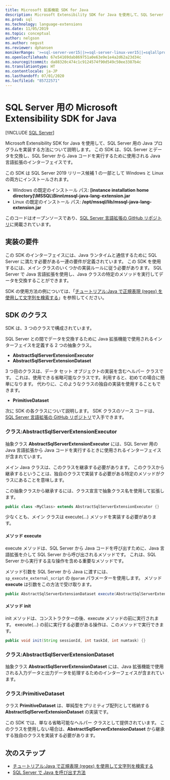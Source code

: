 ```yaml
---
title: Microsoft 拡張機能 SDK for Java
description: Microsoft Extensibility SDK for Java を使用して、SQL Server 用の Java プログラムを実装する方法について説明します。 この SDK は、SQL Server とデータを交換し、SQL Server から Java コードを実行するために使用される Java 言語拡張のインターフェイスです。
ms.prod: sql
ms.technology: language-extensions
ms.date: 11/05/2019
ms.topic: conceptual
author: nelgson
ms.author: negust
ms.reviewer: dphansen
monikerRange: '>=sql-server-ver15||>=sql-server-linux-ver15||=sqlallproducts-allversions'
ms.openlocfilehash: 67e54169dab869751a0e63e9e1e4a2d62a23d34c
ms.sourcegitcommit: da88320c474c1c9124574f90d549c50ee3387b4c
ms.translationtype: HT
ms.contentlocale: ja-JP
ms.lasthandoff: 07/01/2020
ms.locfileid: "85722571"
---
```

# <a name="microsoft-extensibility-sdk-for-java-for-sql-server"></a>SQL Server 用の Microsoft Extensibility SDK for Java
 [!INCLUDE [SQL Server](../../includes/applies-to-version/sqlserver.md)]

Microsoft Extensibility SDK for Java を使用して、SQL Server 用の Java プログラムを実装する方法について説明します。 この SDK は、SQL Server とデータを交換し、SQL Server から Java コードを実行するために使用される Java 言語拡張のインターフェイスです。

この SDK は SQL Server 2019 リリース候補 1 の一部として Windows と Linux の両方にインストールされます。

+ Windows の既定のインストール パス: **[instance installation home directory]\MSSQL\Binn\mssql-java-lang-extension.jar**
+ Linux の既定のインストール パス: **/opt/mssql/lib/mssql-java-lang-extension.jar**

このコードはオープンソースであり、[SQL Server 言語拡張の GitHub リポジトリ](https://github.com/microsoft/sql-server-language-extensions)に掲載されています。

## <a name="implementation-requirements"></a>実装の要件

この SDK のインターフェイスには、Java ランタイムと通信するために SQL Server に満たす必要がある一連の要件が定義されています。 この SDK を使用するには、メイン クラスのいくつかの実装ルールに従う必要があります。 SQL Server で Java 言語拡張を使用し、Java クラスの特定のメソッドを実行してデータを交換することができます。

SDK の使用方法の例については、「[チュートリアル:Java で正規表現 (regex) を使用して文字列を検索する](../tutorials/search-for-string-using-regular-expressions-in-java.md)」を参照してください。

## <a name="sdk-classes"></a>SDK のクラス

SDK は、3 つのクラスで構成されています。

SQL Server との間でデータを交換するために Java 拡張機能で使用されるインターフェイスを定義する 2 つの抽象クラス。

- **AbstractSqlServerExtensionExecutor**
- **AbstractSqlServerExtensionDataset**

3 つ目のクラスは、データ セット オブジェクトの実装を含むヘルパー クラスです。 これは、使用できる省略可能なクラスです。利用すると、初めての場合に簡単になります。 代わりに、このようなクラスの独自の実装を使用することもできます。

- **PrimitiveDataset**

次に SDK の各クラスについて説明します。 SDK クラスのソース コードは、[SQL Server 言語拡張の GitHub リポジトリ](https://github.com/microsoft/sql-server-language-extensions/tree/master/language-extensions/java/sdk)で入手できます。

### <a name="class-abstractsqlserverextensionexecutor"></a>クラス:AbstractSqlServerExtensionExecutor

抽象クラス **AbstractSqlServerExtensionExecutor** には、SQL Server 用の Java 言語拡張から Java コードを実行するときに使用されるインターフェイスが含まれています。

メイン Java クラスは、このクラスを継承する必要があります。 このクラスから継承するということは、独自のクラスで実装する必要がある特定のメソッドがクラスにあることを意味します。

この抽象クラスから継承するには、クラス宣言で抽象クラス名を使用して拡張します。

```java
public class <MyClass> extends AbstractSqlServerExtensionExecutor {}
```

少なくとも、メイン クラスは execute(...) メソッドを実装する必要があります。

#### <a name="method-execute"></a>メソッド execute

execute メソッドは、SQL Server から Java コードを呼び出すために、Java 言語拡張を介して SQL Server から呼び出されるメソッドです。 これは、SQL Server から実行する主な操作を含める重要なメソッドです。

メソッド引数を SQL Server から Java に渡すには、`sp_execute_external_script` の `@param` パラメーターを使用します。 メソッド **execute** は引数をこの方法で受け取ります。

```java
public AbstractSqlServerExtensionDataset execute(AbstractSqlServerExtensionDataset input, LinkedHashMap<String, Object> params)  {}
```

#### <a name="method-init"></a>メソッド init

init メソッドは、コンストラクターの後、execute メソッドの前に実行されます。 execute(...) の前に実行する必要がある操作は、このメソッドで実行できます。

```java
public void init(String sessionId, int taskId, int numtask) {}
```

### <a name="class-abstractsqlserverextensiondataset"></a>クラス:AbstractSqlServerExtensionDataset

抽象クラス **AbstractSqlServerExtensionDataset** には、Java 拡張機能で使用される入力データと出力データを処理するためのインターフェイスが含まれています。


### <a name="class-primitivedataset"></a>クラス:PrimitiveDataset

クラス **PrimitiveDataset** は、単純型をプリミティブ配列として格納する **AbstractSqlServerExtensionDataset** の実装です。

この SDK では、単なる省略可能なヘルパー クラスとして提供されています。 このクラスを使用しない場合は、**AbstractSqlServerExtensionDataset** から継承する独自のクラスを実装する必要があります。  

## <a name="next-steps"></a>次のステップ

+ [チュートリアル:Java で正規表現 (regex) を使用して文字列を検索する](../tutorials/search-for-string-using-regular-expressions-in-java.md)
+ [SQL Server で Java を呼び出す方法](call-java-from-sql.md)
